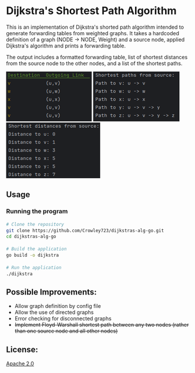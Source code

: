 # Dijkstra's Shortest Path Algorithm

This is an implementation of Dijkstra's shorted path algorithm intended to generate forwarding tables from weighted graphs.
It takes a hardcoded definition of a graph (NODE -> NODE, Weight) and a source node, applied Dijkstra's algorithm and prints a forwarding table.

The output includes a formatted forwarding table, list of shortest distances from the source node to the other nodes, and a list of the shortest paths.

<div>
    <img alt="A text based forwarding table" src="./forwarding-table.png" />
    <img alt="A list of the shortest paths between the source and destination" src="./shortest-paths.png" />
    <img alt="A list of distances from source to destinations" src="./distances.png" />
</div>

## Usage
### Running the program
```bash
# Clone the repository
git clone https://github.com/Crowley723/dijkstras-alg-go.git
cd dijkstras-alg-go

# Build the application
go build -o dijkstra

# Run the application
./dijkstra
```

## Possible Improvements:
- Allow graph definition by config file
- Allow the use of directed graphs
- Error checking for disconnected graphs
- ~~Implement Floyd-Warshall shortest path between any two nodes (rather than one source node and all other nodes)~~


## License:
[Apache 2.0](./LICENSE)